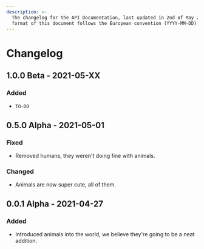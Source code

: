 ```yaml
---
description: >-
  The changelog for the API Documentation, last updated in 2nd of May 2021, date
  format of this document follows the European convention (YYYY-MM-DD).
---
```


# Changelog

## 1.0.0 Beta - 2021-05-XX

### Added

* `TO-DO`

## 0.5.0 Alpha - 2021-05-01

### Fixed

* Removed humans, they weren't doing fine with animals.

### Changed

* Animals are now super cute, all of them.

## 0.0.1 Alpha - 2021-04-27

### Added

* Introduced animals into the world, we believe they're going to be a neat addition.



